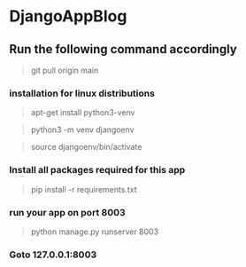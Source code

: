 # DjangoAppBlog

## Run the following command accordingly

> git pull origin main

### installation for linux distributions

> apt-get install python3-venv

> python3 -m venv djangoenv  

> source djangoenv/bin/activate 


### Install all packages required for this app

> pip install -r requirements.txt

### run your app on port 8003

> python manage.py runserver 8003

### Goto 127.0.0.1:8003